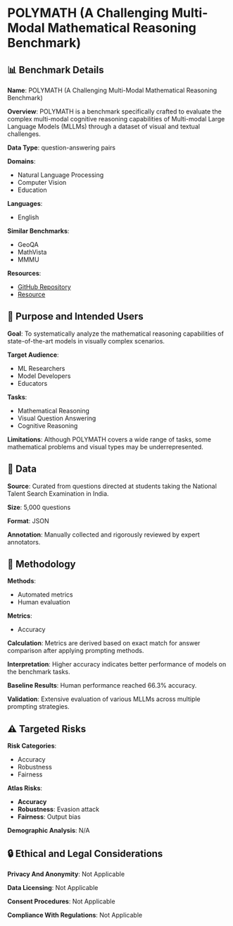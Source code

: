 # POLYMATH (A Challenging Multi-Modal Mathematical Reasoning Benchmark)

## 📊 Benchmark Details

**Name**: POLYMATH (A Challenging Multi-Modal Mathematical Reasoning Benchmark)

**Overview**: POLYMATH is a benchmark specifically crafted to evaluate the complex multi-modal cognitive reasoning capabilities of Multi-modal Large Language Models (MLLMs) through a dataset of visual and textual challenges.

**Data Type**: question-answering pairs

**Domains**:
- Natural Language Processing
- Computer Vision
- Education

**Languages**:
- English

**Similar Benchmarks**:
- GeoQA
- MathVista
- MMMU

**Resources**:
- [GitHub Repository](https://github.com/kevinscaria/PolyMATH)
- [Resource](https://huggingface.co/datasets/him1411/polymath)

## 🎯 Purpose and Intended Users

**Goal**: To systematically analyze the mathematical reasoning capabilities of state-of-the-art models in visually complex scenarios.

**Target Audience**:
- ML Researchers
- Model Developers
- Educators

**Tasks**:
- Mathematical Reasoning
- Visual Question Answering
- Cognitive Reasoning

**Limitations**: Although POLYMATH covers a wide range of tasks, some mathematical problems and visual types may be underrepresented.

## 💾 Data

**Source**: Curated from questions directed at students taking the National Talent Search Examination in India.

**Size**: 5,000 questions

**Format**: JSON

**Annotation**: Manually collected and rigorously reviewed by expert annotators.

## 🔬 Methodology

**Methods**:
- Automated metrics
- Human evaluation

**Metrics**:
- Accuracy

**Calculation**: Metrics are derived based on exact match for answer comparison after applying prompting methods.

**Interpretation**: Higher accuracy indicates better performance of models on the benchmark tasks.

**Baseline Results**: Human performance reached 66.3% accuracy.

**Validation**: Extensive evaluation of various MLLMs across multiple prompting strategies.

## ⚠️ Targeted Risks

**Risk Categories**:
- Accuracy
- Robustness
- Fairness

**Atlas Risks**:
- **Accuracy**
- **Robustness**: Evasion attack
- **Fairness**: Output bias

**Demographic Analysis**: N/A

## 🔒 Ethical and Legal Considerations

**Privacy And Anonymity**: Not Applicable

**Data Licensing**: Not Applicable

**Consent Procedures**: Not Applicable

**Compliance With Regulations**: Not Applicable
